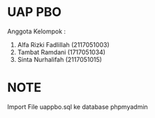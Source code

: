 # UAP PBO
Anggota Kelompok :
1. Alfa Rizki Fadlillah (2117051003)
2. Tambat Ramdani (1717051034)
3. Sinta Nurhalifah (2117051015)

# NOTE
Import File uappbo.sql ke database phpmyadmin
